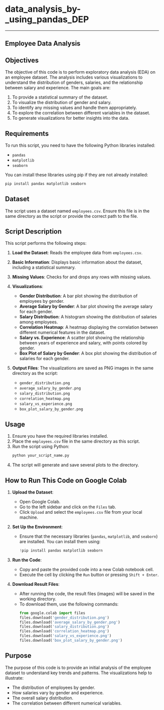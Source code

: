 # data_analysis_by-_using_pandas_DEP
---

## Employee Data Analysis

## Objectives

The objective of this code is to perform exploratory data analysis (EDA) on an employee dataset. The analysis includes various visualizations to understand the distribution of genders, salaries, and the relationship between salary and experience. The main goals are:

1. To provide a statistical summary of the dataset.
2. To visualize the distribution of gender and salary.
3. To identify any missing values and handle them appropriately.
4. To explore the correlation between different variables in the dataset.
5. To generate visualizations for better insights into the data.

## Requirements

To run this script, you need to have the following Python libraries installed:
- `pandas`
- `matplotlib`
- `seaborn`

You can install these libraries using pip if they are not already installed:
```bash
pip install pandas matplotlib seaborn
```

## Dataset

The script uses a dataset named `employees.csv`. Ensure this file is in the same directory as the script or provide the correct path to the file.

## Script Description

This script performs the following steps:

1. **Load the Dataset**: Reads the employee data from `employees.csv`.
2. **Basic Information**: Displays basic information about the dataset, including a statistical summary.
3. **Missing Values**: Checks for and drops any rows with missing values.
4. **Visualizations**:
   - **Gender Distribution**: A bar plot showing the distribution of employees by gender.
   - **Average Salary by Gender**: A bar plot showing the average salary for each gender.
   - **Salary Distribution**: A histogram showing the distribution of salaries among employees.
   - **Correlation Heatmap**: A heatmap displaying the correlation between different numerical features in the dataset.
   - **Salary vs. Experience**: A scatter plot showing the relationship between years of experience and salary, with points colored by gender.
   - **Box Plot of Salary by Gender**: A box plot showing the distribution of salaries for each gender.

5. **Output Files**: The visualizations are saved as PNG images in the same directory as the script:
   - `gender_distribution.png`
   - `average_salary_by_gender.png`
   - `salary_distribution.png`
   - `correlation_heatmap.png`
   - `salary_vs_experience.png`
   - `box_plot_salary_by_gender.png`

## Usage

1. Ensure you have the required libraries installed.
2. Place the `employees.csv` file in the same directory as this script.
3. Run the script using Python:
   ```bash
   python your_script_name.py
   ```
4. The script will generate and save several plots to the directory.

## How to Run This Code on Google Colab

1. **Upload the Dataset**:
   - Open Google Colab.
   - Go to the left sidebar and click on the `Files` tab.
   - Click `Upload` and select the `employees.csv` file from your local machine.

2. **Set Up the Environment**:
   - Ensure that the necessary libraries (`pandas`, `matplotlib`, and `seaborn`) are installed. You can install them using:
     ```python
     !pip install pandas matplotlib seaborn
     ```

3. **Run the Code**:
   - Copy and paste the provided code into a new Colab notebook cell.
   - Execute the cell by clicking the `Run` button or pressing `Shift + Enter`.

4. **Download Result Files**:
   - After running the code, the result files (images) will be saved in the working directory.
   - To download them, use the following commands:
     ```python
     from google.colab import files
     files.download('gender_distribution.png')
     files.download('average_salary_by_gender.png')
     files.download('salary_distribution.png')
     files.download('correlation_heatmap.png')
     files.download('salary_vs_experience.png')
     files.download('box_plot_salary_by_gender.png')
     ```

## Purpose

The purpose of this code is to provide an initial analysis of the employee dataset to understand key trends and patterns. The visualizations help to illustrate:

- The distribution of employees by gender.
- How salaries vary by gender and experience.
- The overall salary distribution.
- The correlation between different numerical variables.
